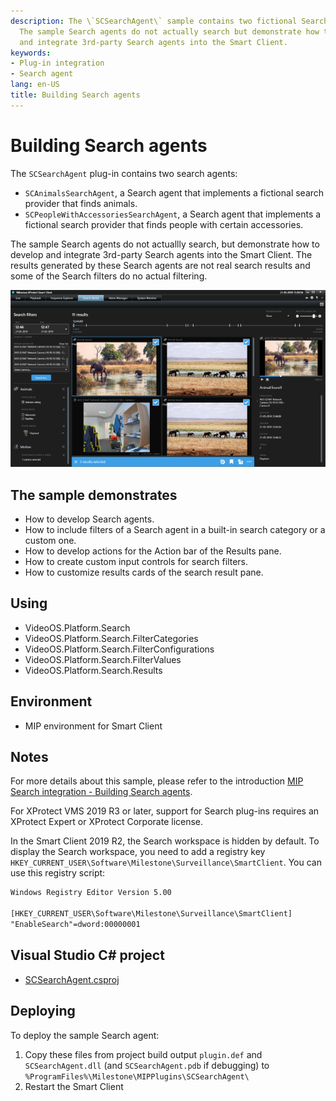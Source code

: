 ```yaml
---
description: The \`SCSearchAgent\` sample contains two fictional Search agents.
  The sample Search agents do not actually search but demonstrate how to develop
  and integrate 3rd-party Search agents into the Smart Client.
keywords:
- Plug-in integration
- Search agent
lang: en-US
title: Building Search agents
---
```


# Building Search agents

The `SCSearchAgent` plug-in contains two search agents:

- `SCAnimalsSearchAgent`, a Search agent that implements a fictional search provider that finds animals.
- `SCPeopleWithAccessoriesSearchAgent`, a Search agent that implements a fictional search provider that finds people with certain accessories.

The sample Search agents do not actuallly search, but demonstrate how to develop and integrate
3rd-party Search agents into the Smart Client. The results generated by these Search agents
are not real search results and some of the Search filters do no actual filtering.

![Search agent](SCAnimalsSearchAgent_image000.png)

## The sample demonstrates

- How to develop Search agents.
- How to include filters of a Search agent in a built-in search category or a custom one.
- How to develop actions for the Action bar of the Results pane.
- How to create custom input controls for search filters.
- How to customize results cards of the search result pane.

## Using

- VideoOS.Platform.Search
- VideoOS.Platform.Search.FilterCategories
- VideoOS.Platform.Search.FilterConfigurations
- VideoOS.Platform.Search.FilterValues
- VideoOS.Platform.Search.Results

## Environment

- MIP environment for Smart Client

## Notes

For more details about this sample, please refer to the introduction
[MIP Search integration - Building Search
agents](../../../gettingstarted/intro_searchagent.html).

For XProtect VMS 2019 R3 or later, support for Search plug-ins requires
an XProtect Expert or XProtect Corporate license.

In the Smart Client 2019 R2, the Search workspace is hidden by default.
To display the Search workspace, you need to add a registry key
`HKEY_CURRENT_USER\Software\Milestone\Surveillance\SmartClient`. You can
use this registry script:

~~~ default
Windows Registry Editor Version 5.00

[HKEY_CURRENT_USER\Software\Milestone\Surveillance\SmartClient]
"EnableSearch"=dword:00000001
~~~

## Visual Studio C\# project

-   [SCSearchAgent.csproj](javascript:openLink('..\\\\PluginSamples\\\\SCSearchAgent\\\\SCSearchAgent.csproj');)

## Deploying

To deploy the sample Search agent:

1.  Copy these files from project build output `plugin.def` and
    `SCSearchAgent.dll` (and `SCSearchAgent.pdb` if
    debugging) to
    `%ProgramFiles%\Milestone\MIPPlugins\SCSearchAgent\`
2.  Restart the Smart Client
